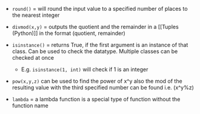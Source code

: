 - ``round()`` = will round the input value to a specified number of places to the nearest integer

- ``divmod(x,y)`` = outputs the quotient and the remainder in a [[Tuples (Python)]] in the format (quotient, remainder)

- ``isinstance()`` = returns True, if the first argument is an instance of that class. Can be used to check the datatype. Multiple classes can be checked at once
	- E.g. ``isinstance(1, int)`` will check if 1 is an integer

- ``pow(x,y,z)`` can be used to find the power of x^y also the mod of the resulting value with the third specified number can be found i.e. (x^y%z)

- ``lambda`` = a lambda function is a special type of function without the function name
